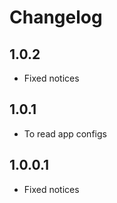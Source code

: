 Changelog
==============

1.0.2
-----------------
 * Fixed notices

1.0.1
-----------------
 * To read app configs

1.0.0.1
-----------------
 * Fixed notices

